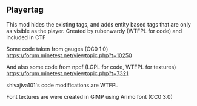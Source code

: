 ## Playertag
This mod hides the existing tags, and adds entity based tags that are only as visible as the player.
Created by rubenwardy (WTFPL for code) and included in CTF

Some code taken from gauges (CC0 1.0) https://forum.minetest.net/viewtopic.php?t=10250

And also some code from npcf (LGPL for code, WTFPL for textures) https://forum.minetest.net/viewtopic.php?t=7321

shivajiva101's code modifications are WTFPL

Font textures are were created in GIMP using Arimo font (CC0 3.0)
